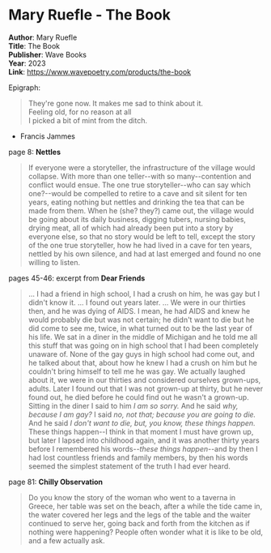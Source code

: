 # Mary Ruefle - The Book

**Author**: Mary Ruefle  
**Title**: The Book  
**Publisher**: Wave Books  
**Year**: 2023  
**Link**: https://www.wavepoetry.com/products/the-book   


Epigraph:  
> They're gone now. It makes me sad to think about it.  
> Feeling old, for no reason at all  
> I picked a bit of mint from the ditch.   
   - Francis Jammes

page 8:  **Nettles**  
> If everyone were a storyteller, the infrastructure of the village would collapse. With more than one teller--with so many--contention and conflict would ensue. The one true storyteller--who can say which one?--would be compelled to retire to a cave and sit silent for ten years, eating nothing but nettles and drinking the tea that can be made from them. When he (she? they?) came out, the village would be going about its daily business, digging tubers, nursing babies, drying meat, all of which had already been put into a story by everyone else, so that no story would be left to tell, except the story of the one true storyteller, how he had lived in a cave for ten years, nettled by his own silence, and had at last emerged and found no one willing to listen.  

pages 45-46: excerpt from **Dear Friends**  
> ... I had a friend in high school, I had a crush on him, he was gay but I didn't know it. ... I found out years later. ... We were in our thirties then, and he was dying of AIDS. I mean, he had AIDS and knew he would probably die but was not certain; he didn't want to die but he did come to see me, twice, in what turned out to be the last year of his life. We sat in a diner in the middle of Michigan and he told me all this stuff that was going on in high school that I had been completely unaware of. None of the gay guys in high school had come out, and he talked about that, about how he knew I had a crush on him but he couldn't bring himself to tell me he was gay. We actually laughed about it, we were in our thirties and considered ourselves grown-ups, adults. Later I found out that I was not grown-up at thirty, but he never found out, he died before he could find out he wasn't a grown-up. Sitting in the diner I said to him _I am so sorry._ And he said _why, because I am gay?_ I said _no, not that; because you are going to die._ And he said _I don't want to die, but, you know, these things happen._ These things happen--I think in that moment I must have grown up, but later I lapsed into childhood again, and it was another thirty years before I remembered his words--*these things happen*--and by then I had lost countless friends and family members, by then his words seemed the simplest statement of the truth I had ever heard.  


page 81: **Chilly Observation**  
> Do you know the story of the woman who went to a taverna in Greece, her table was set on the beach, after a while the tide came in, the water covered her legs and the legs of the table and the waiter continued to serve her, going back and forth from the kitchen as if nothing were happening? People often wonder what it is like to be old, and a few actually ask.

